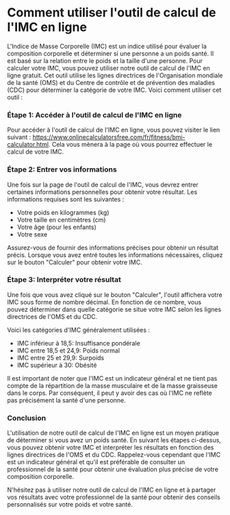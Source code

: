 Comment utiliser l'outil de calcul de l'IMC en ligne
====================================================

L'Indice de Masse Corporelle (IMC) est un indice utilisé pour évaluer la composition corporelle et déterminer si une personne a un poids santé. Il est basé sur la relation entre le poids et la taille d'une personne. Pour calculer votre IMC, vous pouvez utiliser notre outil de calcul de l'IMC en ligne gratuit. Cet outil utilise les lignes directrices de l'Organisation mondiale de la santé (OMS) et du Centre de contrôle et de prévention des maladies (CDC) pour déterminer la catégorie de votre IMC. Voici comment utiliser cet outil :

### Étape 1: Accéder à l'outil de calcul de l'IMC en ligne

Pour accéder à l'outil de calcul de l'IMC en ligne, vous pouvez visiter le lien suivant : <https://www.onlinecalculatorsfree.com/fr/fitness/bmi-calculator.html>. Cela vous mènera à la page où vous pourrez effectuer le calcul de votre IMC.

### Étape 2: Entrer vos informations

Une fois sur la page de l'outil de calcul de l'IMC, vous devrez entrer certaines informations personnelles pour obtenir votre résultat. Les informations requises sont les suivantes :

- Votre poids en kilogrammes (kg)
- Votre taille en centimètres (cm)
- Votre âge (pour les enfants)
- Votre sexe

Assurez-vous de fournir des informations précises pour obtenir un résultat précis. Lorsque vous avez entré toutes les informations nécessaires, cliquez sur le bouton "Calculer" pour obtenir votre IMC.

### Étape 3: Interpréter votre résultat

Une fois que vous avez cliqué sur le bouton "Calculer", l'outil affichera votre IMC sous forme de nombre décimal. En fonction de ce nombre, vous pouvez déterminer dans quelle catégorie se situe votre IMC selon les lignes directrices de l'OMS et du CDC.

Voici les catégories d'IMC généralement utilisées :

- IMC inférieur à 18,5: Insuffisance pondérale
- IMC entre 18,5 et 24,9: Poids normal
- IMC entre 25 et 29,9: Surpoids
- IMC supérieur à 30: Obésité

Il est important de noter que l'IMC est un indicateur général et ne tient pas compte de la répartition de la masse musculaire et de la masse graisseuse dans le corps. Par conséquent, il peut y avoir des cas où l'IMC ne reflète pas précisément la santé d'une personne.

### Conclusion

L'utilisation de notre outil de calcul de l'IMC en ligne est un moyen pratique de déterminer si vous avez un poids santé. En suivant les étapes ci-dessus, vous pouvez obtenir votre IMC et interpréter les résultats en fonction des lignes directrices de l'OMS et du CDC. Rappelez-vous cependant que l'IMC est un indicateur général et qu'il est préférable de consulter un professionnel de la santé pour obtenir une évaluation plus précise de votre composition corporelle.

N'hésitez pas à utiliser notre outil de calcul de l'IMC en ligne et à partager vos résultats avec votre professionnel de la santé pour obtenir des conseils personnalisés sur votre poids et votre santé.